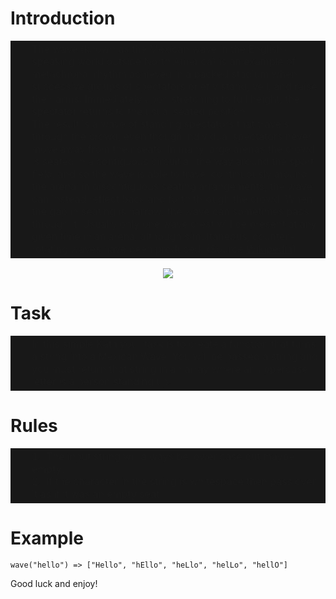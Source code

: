 <h1 id="introduction">Introduction</h1>
<p></p>
<table width="100%" border="0" cellspacing="0" cellpadding="0">
  <tbody>
    <tr>
      <td width="10" bgcolor="#181818">&nbsp;</td>
      <td bgcolor="#181818">
        The wave (known as the Mexican wave in the English-speaking world
        outside North America) is an example of metachronal rhythm achieved in a
        packed stadium when successive groups of spectators briefly stand, yell,
        and raise their arms. Immediately upon stretching to full height, the
        spectator returns to the usual seated position.
        <br>
          The result is a wave of standing spectators that travels through the
          crowd, even though individual spectators never move away from their
          seats. In many large arenas the crowd is seated in a contiguous
          circuit all the way around the sport field, and so the wave is able to
          travel continuously around the arena; in discontiguous seating
          arrangements, the wave can instead reflect back and forth through the
          crowd. When the gap in seating is narrow, the wave can sometimes pass
          through it. Usually only one wave crest will be present at any given
          time in an arena, although simultaneous, counter-rotating waves have
          been produced. (Source
          <a
            href="https://en.wikipedia.org/wiki/Wave_(audience)"
            target="_blank"
            >Wikipedia</a
          >)
      </td>
    </tr>
  </tbody>
</table>

<center>
  <img
    src="https://raw.githubusercontent.com/adrianeyre/codewars/master/Ruby/Authored/Wave.png"
  />
</center>

<h1 id="task">Task</h1>
<table width="100%" border="0" cellspacing="0" cellpadding="0">
  <tbody>
    <tr>
      <td width="10" bgcolor="#181818">&nbsp;</td>
      <td bgcolor="#181818">
        In this simple Kata your task is to create a function that turns a
        string into a Mexican Wave. You will be passed a string and you must
        return that string in an array where an uppercase letter is a person
        standing up. 
      </td>
    </tr>
  </tbody>
</table>

<h1 id="rules">Rules</h1>
<table width="100%" border="0" cellspacing="0" cellpadding="0">
  <tbody>
    <tr>
      <td width="10" bgcolor="#181818">&nbsp;</td>
      <td bgcolor="#181818">
        1.&nbsp; The input string will always be lower case but maybe empty.<br />
        2.&nbsp; If the character in the string is whitespace then pass over it
        as if it was an empty seat.<br />
      </td>
    </tr>
  </tbody>
</table>

<h1 id="example">Example</h1>
<pre><code class="language-javascript">wave(<span class="hljs-string">"hello"</span>) =&gt; [<span class="hljs-string">"Hello"</span>, <span class="hljs-string">"hEllo"</span>, <span class="hljs-string">"heLlo"</span>, <span class="hljs-string">"helLo"</span>, <span class="hljs-string">"hellO"</span>]</code></pre>
<p>Good luck and enjoy!</p>

